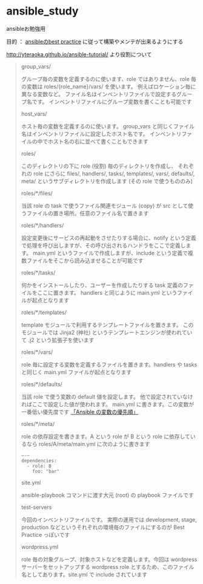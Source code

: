 # ansible_study
ansibleお勉強用

目的 ： [ansibleのbest practice](http://docs.ansible.com/ansible/playbooks_best_practices.html) に従って構築やメンテが出来るようにする

http://yteraoka.github.io/ansible-tutorial/ より役割について

> group_vars/
> 
> グループ毎の変数を定義するのに使います、role ではありません、role 毎の変数は roles/{role_name}/vars/ を使います。
> 例えばロケーション毎に異なる変数など。
> ファイル名はインベントリファイルで設定するグループ名です。
> インベントリファイルにグループ変数を書くことも可能です
> 
> host_vars/
> 
> ホスト毎の変数を定義するのに使います。
> group_vars と同じくファイル名はインベントリファイルに設定したホスト名です。
> インベントリファイルの中でホスト名の右に並べて書くこともできます
> 
> roles/
> 
> このディレクトリの下に role (役割) 毎のディレクトリを作成し、
> それぞれの role にさらに files/, handlers/, tasks/, templates/, vars/, defaults/, meta/ というサブディレクトリを作成します (その role で使うもののみ)
> 
> roles/*/files/
> 
> 当該 role の task で使うファイル関連モジュール (copy) が src として使うファイルの置き場所。任意のファイル名で置きます
> 
> roles/*/handlers/
> 
> 設定変更後にサービスの再起動をさせたりする場合に、notify という定義で処理を呼び出しますが、その呼び出されるハンドラをここで定義します。
> main.yml というファイルで作成しますが、include という定義で複数ファイルをそこから読み込ませることが可能です
> 
> roles/*/tasks/
> 
> 何かをインストールしたり、ユーザーを作成したりする task 定義のファイルをここに置きます。
> handlers と同じように main.yml というファイルが起点となります
> 
> roles/*/templates/
> 
> template モジュールで利用するテンプレートファイルを置きます。
> このモジュールでは Jinja2 (神社) というテンプレートエンジンが使われていて .j2 という拡張子を使います
> 
> roles/*/vars/
> 
> role 毎に設定する変数を定義するファイルを置きます。handlers や tasks と同じく main.yml ファイルが起点となります
> 
> roles/*/defaults/
> 
> 当該 role で使う変数の default 値を設定します。
> 他で設定されていなければここで設定した値が使われます。
> main.yml に書きます。この変数が一番低い優先度です [「Ansible の変数の優先順」](http://blog.1q77.com/2013/10/ansible-precedence-rules/)
> 
> roles/*/meta/
> 
> role の依存設定を書きます。A という role が B という role に依存しているなら roles/A/meta/main.yml に次のように書きます
> 
> ```
> —-—
> dependencies:
>   - role: B
>     foo: "bar"
> ```
> 
> site.yml
> 
> ansible-playbook コマンドに渡す大元 (root) の playbook ファイルです
> 
> test-servers
> 
> 今回のインベントリファイルです。
> 実際の運用では development, stage, production などというそれぞれの環境毎のファイルにするのが Best Practice っぽいです
> 
> wordpress.yml
> 
> role 毎の対象グループ、対象ホストなどを定義します。今回は wordpress サーバーをセットアップする wordpress role とするため、このファイル名としてあります。site.yml で include されています
